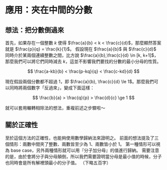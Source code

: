 # 應用：夾在中間的分數

## 想法：把分數倒過來

首先，如果存在一個整數 $k$ 使得 $\frac{a}{b} < k < \frac{c}{d}$，那麼顯然答案就是 $\frac{p}{q} = \frac{k}{1}$。
假設現在 $\frac{a}{b}$ 與 $\frac{c}{d}$ 同時介於某兩個連續整數之間，比方說 $\frac{a}{b},\frac{c}{d} \in [k, k+1]$，那麼我們可以將它們同時減去 $k$，這並不影響我們要找的分數的最小分母的性質。

$$
\frac{a-kb}{b} < \frac{p-kq}{q} < \frac{c-kd}{d}
$$

現在假設兩個分數都不超過 $1$，即 $\frac{a}{b}, \frac{c}{d} \le 1$。那麼我們可以同時將兩個數字「反過來」，變成下面這樣：

$$
\frac{b}{a} > \frac{q}{p} > \frac{d}{c} \ge 1
$$

就可以套用輾轉相除法的想法，重複前述之步驟啦～

## 關於正確性

至於這個方法的正確性，也能夠使用數學歸納法來證明之。
前面的想法提及了三個情形：兩數中間夾了整數、兩數皆至少為 $1$、兩數皆小於 $1$。
第一種情形可以視為 base case，另外兩種情形就可以用『分子加分母』的值進行歸納。
需要注意的是，由於會將分子與分母顛倒，所以我們需要證明當分母是最小值的時候，分子也同時會是所有解裡頭最小的分子值。
（下略五百字）
